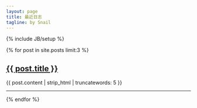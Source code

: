 ```yaml
---
layout: page
title: 最近日志
tagline: by Snail
---
```

{% include JB/setup %}

{% for post in site.posts limit:3 %}
<h2><a href="{{ post.url }}">{{ post.title }}</a></h2>
<p>{{ post.content | strip_html | truncatewords: 5 }}</p>
<hr>
{% endfor %}
